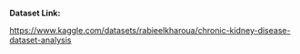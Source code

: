 **Dataset Link:**

https://www.kaggle.com/datasets/rabieelkharoua/chronic-kidney-disease-dataset-analysis
